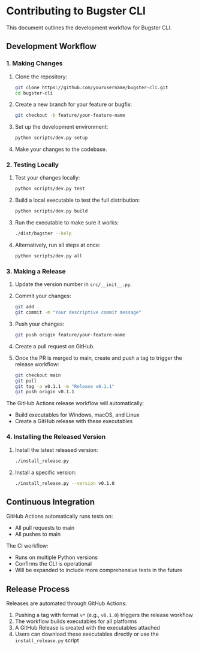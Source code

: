 # Contributing to Bugster CLI

This document outlines the development workflow for Bugster CLI.

## Development Workflow

### 1. Making Changes

1. Clone the repository:

   ```bash
   git clone https://github.com/yourusername/bugster-cli.git
   cd bugster-cli
   ```

2. Create a new branch for your feature or bugfix:

   ```bash
   git checkout -b feature/your-feature-name
   ```

3. Set up the development environment:

   ```bash
   python scripts/dev.py setup
   ```

4. Make your changes to the codebase.

### 2. Testing Locally

1. Test your changes locally:

   ```bash
   python scripts/dev.py test
   ```

2. Build a local executable to test the full distribution:

   ```bash
   python scripts/dev.py build
   ```

3. Run the executable to make sure it works:

   ```bash
   ./dist/bugster --help
   ```

4. Alternatively, run all steps at once:
   ```bash
   python scripts/dev.py all
   ```

### 3. Making a Release

1. Update the version number in `src/__init__.py`.

2. Commit your changes:

   ```bash
   git add .
   git commit -m "Your descriptive commit message"
   ```

3. Push your changes:

   ```bash
   git push origin feature/your-feature-name
   ```

4. Create a pull request on GitHub.

5. Once the PR is merged to main, create and push a tag to trigger the release workflow:
   ```bash
   git checkout main
   git pull
   git tag -a v0.1.1 -m "Release v0.1.1"
   git push origin v0.1.1
   ```

The GitHub Actions release workflow will automatically:

- Build executables for Windows, macOS, and Linux
- Create a GitHub release with these executables

### 4. Installing the Released Version

1. Install the latest released version:

   ```bash
   ./install_release.py
   ```

2. Install a specific version:
   ```bash
   ./install_release.py --version v0.1.0
   ```

## Continuous Integration

GitHub Actions automatically runs tests on:

- All pull requests to main
- All pushes to main

The CI workflow:

- Runs on multiple Python versions
- Confirms the CLI is operational
- Will be expanded to include more comprehensive tests in the future

## Release Process

Releases are automated through GitHub Actions:

1. Pushing a tag with format `v*` (e.g., `v0.1.0`) triggers the release workflow
2. The workflow builds executables for all platforms
3. A GitHub Release is created with the executables attached
4. Users can download these executables directly or use the `install_release.py` script

